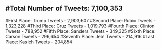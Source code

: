#Total Number of Tweets: 7,100,353 
---
#First Place: Trump Tweets - 2,903,607
#Second Place: Rubio Tweets - 1,323,228
#Third Place: Cruz Tweets - 1,019,793
#Fourth Place: Clinton Tweets - 788,952
#Fifth Place: Sanders Tweets - 349,325
#Sixth Place: Carson Tweets - 296,654
#Seventh Place: Jeb! Tweets - 214,916
#Last Place: Kasich Tweets - 204,854
